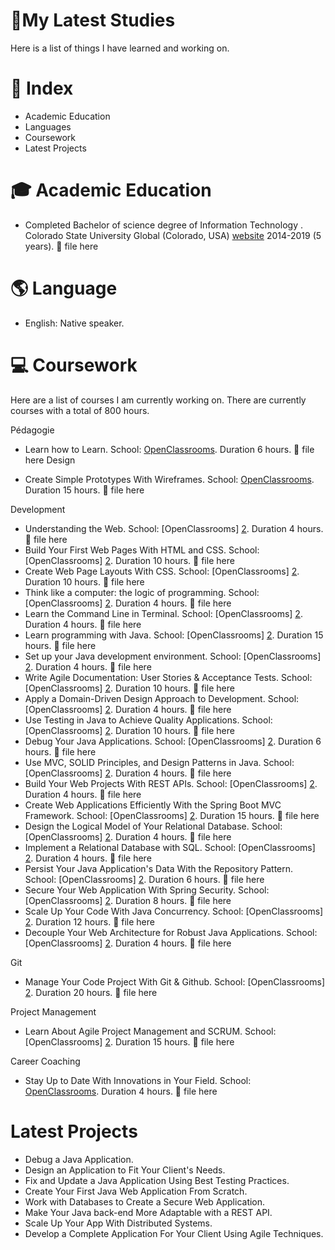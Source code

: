 #  🎒My Latest Studies

  Here is a list of things I have learned and working on. 




# 📄 Index

- Academic Education
- Languages 
- Coursework
- Latest Projects





# 🎓 Academic Education

- Completed Bachelor of science degree of Information Technology . Colorado State University Global (Colorado, USA) [website][1] 2014-2019 (5 years). 📎 file here




[1]:https://csuglobal.edu/ "website"


# 🌎 Language

- English: Native speaker. 



# 💻 Coursework 
Here are a list of courses I am currently working on. There are currently courses with a total of 800 hours.

Pédagogie

- Learn how to Learn. School: [OpenClassrooms][2]. Duration 6 hours. 📎 file here
Design

- Create Simple Prototypes With Wireframes. School: [OpenClassrooms][2]. Duration 15 hours. 📎 file here

Development

- Understanding the Web. School: [OpenClassrooms] [2]. Duration 4 hours. 📎 file here
- Build Your First Web Pages With HTML and CSS. School: [OpenClassrooms] [2]. Duration 10 hours. 📎 file here
- Create Web Page Layouts With CSS. School: [OpenClassrooms] [2]. Duration 10 hours. 📎 file here
- Think like a computer: the logic of programming. School: [OpenClassrooms] [2]. Duration 4 hours. 📎 file here
- Learn the Command Line in Terminal. School: [OpenClassrooms] [2]. Duration 4 hours. 📎 file here
- Learn programming with Java. School: [OpenClassrooms] [2]. Duration 15 hours. 📎 file here
- Set up your Java development environment. School: [OpenClassrooms] [2]. Duration 4 hours. 📎 file here
- Write Agile Documentation: User Stories & Acceptance Tests. School: [OpenClassrooms] [2]. Duration 10 hours. 📎 file here
- Apply a Domain-Driven Design Approach to Development. School: [OpenClassrooms] [2]. Duration 4 hours. 📎 file here
- Use Testing in Java to Achieve Quality Applications. School: [OpenClassrooms] [2]. Duration 10 hours. 📎 file here
- Debug Your Java Applications. School: [OpenClassrooms] [2]. Duration 6 hours. 📎 file here
- Use MVC, SOLID Principles, and Design Patterns in Java. School: [OpenClassrooms] [2]. Duration 4 hours. 📎 file here
- Build Your Web Projects With REST APIs. School: [OpenClassrooms] [2]. Duration 4 hours. 📎 file here
- Create Web Applications Efficiently With the Spring Boot MVC Framework. School: [OpenClassrooms] [2]. Duration 15 hours. 📎 file here
- Design the Logical Model of Your Relational Database. School: [OpenClassrooms] [2]. Duration 4 hours. 📎 file here
- Implement a Relational Database with SQL. School: [OpenClassrooms] [2]. Duration 4 hours. 📎 file here
- Persist Your Java Application's Data With the Repository Pattern. School: [OpenClassrooms] [2]. Duration 6 hours. 📎 file here
- Secure Your Web Application With Spring Security. School: [OpenClassrooms] [2]. Duration 8 hours. 📎 file here
- Scale Up Your Code With Java Concurrency. School: [OpenClassrooms] [2]. Duration 12 hours. 📎 file here
- Decouple Your Web Architecture for Robust Java Applications. School: [OpenClassrooms] [2]. Duration 4 hours. 📎 file here

Git

- Manage Your Code Project With Git & Github. School: [OpenClassrooms] [2]. Duration 20 hours. 📎 file here

Project Management

- Learn About Agile Project Management and SCRUM. School: [OpenClassrooms] [2]. Duration 15 hours. 📎 file here


Career Coaching

- Stay Up to Date With Innovations in Your Field. School: [OpenClassrooms][2]. Duration 4 hours. 📎 file here


[2]:https://openclassrooms.com/ "OpenClassrooms"


# Latest Projects

- Debug a Java Application.
- Design an Application to Fit Your Client's Needs.
- Fix and Update a Java Application Using Best Testing Practices.
- Create Your First Java Web Application From Scratch.
- Work with Databases to Create a Secure Web Application.
- Make Your Java back-end More Adaptable with a REST API.
- Scale Up Your App With Distributed Systems.
- Develop a Complete Application For Your Client Using Agile Techniques.

